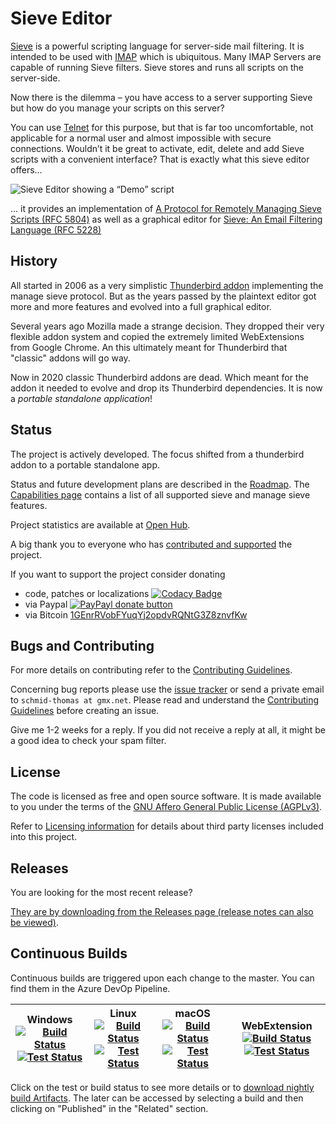 # Sieve Editor

[Sieve](http://en.wikipedia.org/wiki/Sieve_%28mail_filtering_language%29) is a
powerful scripting language for server-side mail filtering. It is intended to
be used with [IMAP](http://tools.ietf.org/html/rfc3501) which is ubiquitous.
Many IMAP Servers are capable of running Sieve filters. Sieve stores and runs
all scripts on the server-side.

Now there is the dilemma – you have access to a server supporting Sieve but how
do you manage your scripts on this server?

You can use [Telnet](https://en.wikipedia.org/wiki/Telnet) for this purpose,
but that is far too uncomfortable, not applicable for a normal user and almost
impossible with secure connections. Wouldn’t it be great to activate, edit,
delete and add Sieve scripts with a convenient interface? That is exactly what this sieve editor offers…

![Sieve Editor showing a “Demo” script](https://user-images.githubusercontent.com/2531380/74590832-6efe1480-5012-11ea-8b4e-f7c3e8128824.png)

… it provides an implementation of [A Protocol for Remotely Managing Sieve Scripts (RFC 5804)](https://wiki.tools.ietf.org/html/rfc5804) as well as a graphical editor for [Sieve: An Email Filtering Language (RFC 5228)](https://tools.ietf.org/html/rfc5228)

## History

All started in 2006 as a very simplistic [Thunderbird addon](https://addons.thunderbird.net/addon/sieve/) implementing the manage sieve protocol. But as the years passed by the plaintext editor got more and more features and evolved into a full graphical editor.

Several years ago Mozilla made a strange decision. They dropped their very flexible addon system and copied the extremely limited WebExtensions from Google Chrome. An this ultimately meant for Thunderbird that "classic" addons will go way.

Now in 2020 classic Thunderbird addons are dead. Which meant for the addon it needed to evolve and drop its Thunderbird dependencies. It is now a _portable standalone application_!

## Status

The project is actively developed. The focus shifted from a thunderbird addon to a portable standalone app.

Status and future development plans are described in the [Roadmap](ROADMAP.md). The [Capabilities page](CAPABILITIES.md) contains a list of all supported sieve and manage sieve features.

Project statistics are available at
[Open Hub](https://www.openhub.net/p/tb-sieve).

A big thank you to everyone who has [contributed and supported](CONTRIBUTORS.md) the project.

If you want to support the project consider donating

* code, patches or localizations
[![Codacy Badge](https://api.codacy.com/project/badge/Grade/92d0cd5e840e476f80f1e24dcd2537d5)](https://app.codacy.com/gh/thsmi/sieve?utm_source=github.com&utm_medium=referral&utm_content=thsmi/sieve&utm_campaign=Badge_Grade_Settings)
* via Paypal [![PayPayl donate button](https://www.paypalobjects.com/en_US/i/btn/btn_donate_LG.gif)](https://paypal.me/thsmi "Donate to this project using Paypal")
* via Bitcoin [1GEnrRVobFYuqYj2opdvRQNtG3Z8znvfKw](bitcoin:1GEnrRVobFYuqYj2opdvRQNtG3Z8znvfKw?label=Donation%20for%20Sieve%20Addon)

## Bugs and Contributing

For more details on contributing refer to the
[Contributing Guidelines](https://github.com/thsmi/sieve/blob/master/CONTRIBUTING.md).

Concerning bug reports please use the
[issue tracker](https://github.com/thsmi/sieve/issues) or send a private email
to `schmid-thomas at gmx.net`. Please read and understand the [Contributing Guidelines](https://github.com/thsmi/sieve/blob/master/CONTRIBUTING.md) before creating an issue.

Give me 1-2 weeks for a reply. If you did not receive a reply at all, it
might be a good idea to check your spam filter.

## License

The code is licensed as free and open source software. It is made available to you under the terms of the
[GNU Affero General Public License (AGPLv3)](http://www.fsf.org/licensing/licenses/agpl-3.0.html).

Refer to
[Licensing information](https://github.com/thsmi/sieve/blob/master/LICENSING_INFO.md)
for details about third party licenses included into this project.

## Releases

You are looking for the most recent release?

[They are by downloading from the Releases page (release notes can also be viewed)](https://github.com/thsmi/sieve/releases).

## Continuous Builds

Continuous builds are triggered upon each change to the master. You can find them in the Azure DevOp Pipeline.

| Windows <br> [![Build Status](https://img.shields.io/azure-devops/tests/thsmi/sieve/4) ![Test Status](https://img.shields.io/azure-devops/build/thsmi/sieve/4)](https://dev.azure.com/thsmi/sieve/_build/latest?definitionId=4&branchName=master) | Linux <br> [![Build Status](https://img.shields.io/azure-devops/tests/thsmi/sieve/2) ![Test Status](https://img.shields.io/azure-devops/build/thsmi/sieve/2)](https://dev.azure.com/thsmi/sieve/_build/latest?definitionId=2&branchName=master) | macOS <br> [![Build Status](https://img.shields.io/azure-devops/tests/thsmi/sieve/6) ![Test Status](https://img.shields.io/azure-devops/build/thsmi/sieve/6)](https://dev.azure.com/thsmi/sieve/_build/latest?definitionId=6&branchName=master) | WebExtension <br>[![Build Status](https://img.shields.io/azure-devops/tests/thsmi/sieve/5) ![Test Status](https://img.shields.io/azure-devops/build/thsmi/sieve/5)](https://dev.azure.com/thsmi/sieve/_build/latest?definitionId=5&branchName=master) |
|---------|-------|-------|--------------|

Click on the test or build status to see more details or to [download nightly build Artifacts](https://github.com/thsmi/sieve/wiki/FAQ---General-Questions#nightly-build-artifacts). The later can be accessed by selecting a build and then clicking on "Published" in the "Related" section.
